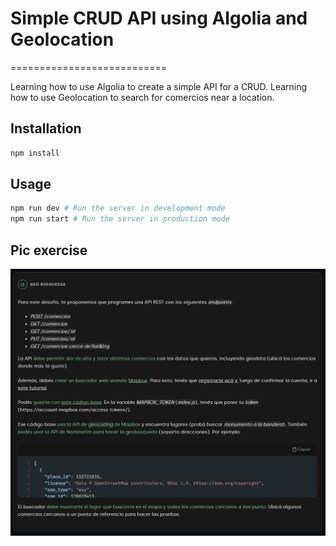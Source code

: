 # Simple CRUD API using Algolia and Geolocation

===========================

Learning how to use Algolia to create a simple API for a CRUD.
Learning how to use Geolocation to search for comercios near a location.

## Installation

```bash
npm install
```

## Usage

```bash
npm run dev # Run the server in development mode
npm run start # Run the server in production mode
```

## Pic exercise

![apx n3 03 01 exercise](image.png)
